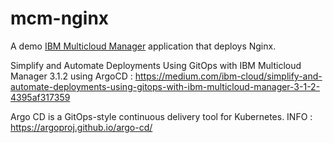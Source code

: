 # mcm-nginx

A demo [IBM Multicloud Manager](https://www.ibm.com/cloud/multicloud-manager) application that deploys Nginx.

Simplify and Automate Deployments Using GitOps with IBM Multicloud Manager 3.1.2 using ArgoCD :
https://medium.com/ibm-cloud/simplify-and-automate-deployments-using-gitops-with-ibm-multicloud-manager-3-1-2-4395af317359

Argo CD is a GitOps-style continuous delivery tool for Kubernetes.
INFO : https://argoproj.github.io/argo-cd/
